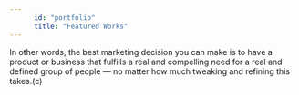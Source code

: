 ```yaml
---
      id: "portfolio"
      title: "Featured Works"
---
```


In other words, the best marketing decision you can make is to have a product or business that fulfills a real and compelling need for a real and defined group of people — no matter how much tweaking and refining this takes.(c)
